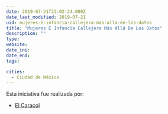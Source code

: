 ```yaml
---
date: 2019-07-21T23:02:24.000Z
date_last_modified: 2019-07-21
uid: mujeres-e-infancia-callejera-mas-alla-de-los-datos
title: "Mujeres E Infancia Callejera Más Allá De Los Datos"
description: ""
type: 
website: 
date_ini: 
date_end: 
tags:

cities: 
  - Ciudad de México
---
```


Esta iniciativa fue realizada por:

- [El Caracol](/organizaciones/el-caracol)
